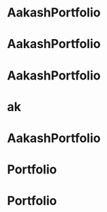 # AakashPortfolio
# AakashPortfolio
# AakashPortfolio
# ak
# AakashPortfolio
# Portfolio
# Portfolio
